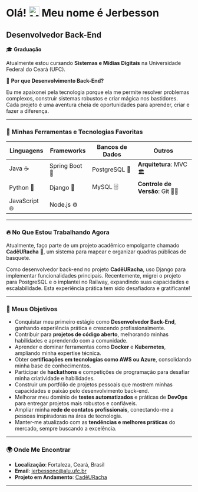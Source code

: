 # Olá! <img src="https://user-images.githubusercontent.com/18350557/176309783-0785949b-9127-417c-8b55-ab5a4333674e.gif" width="28" alt="Mão acenando"> Meu nome é Jerbesson

## Desenvolvedor Back-End

🎓 **Graduação**

Atualmente estou cursando **Sistemas e Mídias Digitais** na Universidade Federal do Ceará (UFC).

🚀 **Por que Desenvolvimento Back-End?**

Eu me apaixonei pela tecnologia porque ela me permite resolver problemas complexos, construir sistemas robustos e criar mágica nos bastidores. Cada projeto é uma aventura cheia de oportunidades para aprender, criar e fazer a diferença.

---

### 🔧 Minhas Ferramentas e Tecnologias Favoritas

<p align="center">

| **Linguagens** | **Frameworks** | **Bancos de Dados** | **Outros** |
| --- | --- | --- | --- |
| Java ☕ | Spring Boot 💼 | PostgreSQL 🐘 | **Arquitetura**: MVC 🏛️ |
| Python 🐍 | Django 🌟 | MySQL 🗄️ | **Controle de Versão**: Git 🧑‍💻 | GitHub 🖇️ |
| JavaScript 🌐 | Node.js ⚙️ | | |

</p>

---

### 🔥 No Que Estou Trabalhando Agora

Atualmente, faço parte de um projeto acadêmico empolgante chamado **CadêURacha** 🏀, um sistema para mapear e organizar quadras públicas de basquete.  

Como desenvolvedor back-end no projeto **CadêURacha**, uso Django para implementar funcionalidades principais. Recentemente, migrei o projeto para PostgreSQL e o implantei no Railway, expandindo suas capacidades e escalabilidade. Esta experiência prática tem sido desafiadora e gratificante!

---

### 🎯 Meus Objetivos

<ul>
  <li>Conquistar meu primeiro estágio como <strong>Desenvolvedor Back-End</strong>, ganhando experiência prática e crescendo profissionalmente.</li>
  <li>Contribuir para <strong>projetos de código aberto</strong>, melhorando minhas habilidades e aprendendo com a comunidade.</li>
  <li>Aprender e dominar ferramentas como <strong>Docker</strong> e <strong>Kubernetes</strong>, ampliando minha expertise técnica.</li>
  <li>Obter <strong>certificações em tecnologias como AWS ou Azure</strong>, consolidando minha base de conhecimentos.</li>
  <li>Participar de <strong>hackathons</strong> e competições de programação para desafiar minha criatividade e habilidades.</li>
  <li>Construir um portfólio de projetos pessoais que mostrem minhas capacidades e paixão pelo desenvolvimento back-end.</li>
  <li>Melhorar meu domínio de <strong>testes automatizados</strong> e práticas de <strong>DevOps</strong> para entregar projetos mais robustos e confiáveis.</li>
  <li>Ampliar minha <strong>rede de contatos profissionais</strong>, conectando-me a pessoas inspiradoras na área de tecnologia.</li>
  <li>Manter-me atualizado com as <strong>tendências e melhores práticas</strong> do mercado, sempre buscando a excelência.</li>
</ul>

---

### 🌍 Onde Me Encontrar
- **Localização**: Fortaleza, Ceará, Brasil  
- **Email**: [jerbessonc@alu.ufc.br](mailto:jerbessonc@alu.ufc.br)  
- **Projeto em Andamento**: [CadêURacha](http://cade-u-racha.up.railway.app/)  

--- 
